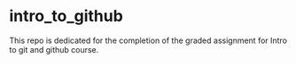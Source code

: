 # intro_to_github
This repo is dedicated for the completion of the graded assignment for Intro to git and github course.
